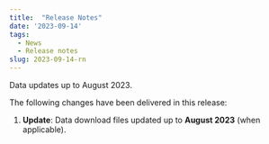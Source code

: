 ```yaml
---
title:  "Release Notes"
date: '2023-09-14'
tags:
  - News
  - Release notes
slug: 2023-09-14-rn
---
```


Data updates up to August 2023.

<!--more-->
The following changes have been delivered in this release:

1. **Update**: Data download files updated up to **August 2023** (when applicable).